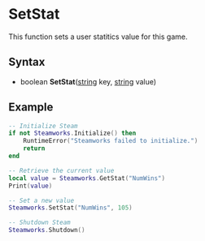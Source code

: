 # SetStat

This function sets a user statitics value for this game.

## Syntax

- boolean **SetStat**([string](https://www.lua.org/manual/5.4/manual.html#6.4) key, [string](https://www.lua.org/manual/5.4/manual.html#6.4) value)

## Example

```lua
-- Initialize Steam
if not Steamworks.Initialize() then
    RuntimeError("Steamworks failed to initialize.")
    return
end

-- Retrieve the current value
local value = Steamworks.GetStat("NumWins")
Print(value)

-- Set a new value
Steamworks.SetStat("NumWins", 105)

-- Shutdown Steam
Steamworks.Shutdown()
```
